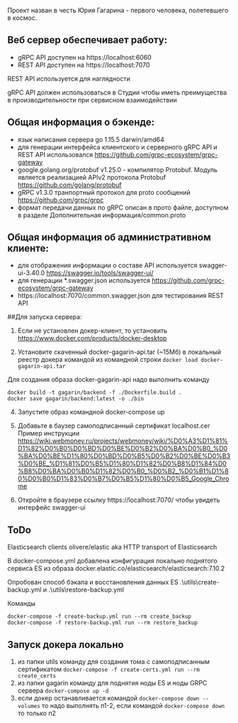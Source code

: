 
Проект назван в честь Юрия Гагарина - первого человека, полетевшего в космос.

## Веб сервер обеспечивает работу:
- gRPC API доступен на https://localhost:6060
- REST API доступен на https://localhost:7070

REST API используется для наглядности

gRPC API должен использоваться в Студии чтобы иметь преимущества в производительности при сервисном взаимодействии

## Общая информация о бэкенде:
- язык написания сервера go 1.15.5 darwin/amd64
- для генерации интерфейса клиентского и серверного gRPC API и REST API использовался https://github.com/grpc-ecosystem/grpc-gateway
- google.golang.org/protobuf v1.25.0 - компилятор Protobuf. Модуль является реализацией APIv2 протокола Protobuf https://github.com/golang/protobuf
- gRPC v1.3.0 транпортный протокол для proto сообщений https://github.com/grpc/grpc
- формат передачи данных по gRPC описан в прото файле, доступном в разделе Дополнительная информация/common.proto

## Общая информация об административном клиенте:
- для отображения информации о составе API используется swagger-ui-3.40.0 https://swagger.io/tools/swagger-ui/
- для генерации *.swagger.json используется https://github.com/grpc-ecosystem/grpc-gateway
- https://localhost:7070/common.swagger.json для тестирования REST API

##Для запуска сервера:
1. Если не установлен докер-клиент, то установить https://www.docker.com/products/docker-desktop

2. Установите скаченный docker-gagarin-api.tar (~15Мб) в локальный реестр докера командой из командной строки
   `docker load docker-gagarin-api.tar`

Для создания образа docker-gagarin-api надо выполнить команду
```
docker build -t gagarin/backend -f ./Dockerfile.build .
docker save gagarin/backend:latest -o ./bin
```

4. Запустите образ командной
   docker-compose up

5. Добавьте в баузер самоподписанный сертификат localhost.cer
   Пример инструкции https://wiki.webmoney.ru/projects/webmoney/wiki/%D0%A3%D1%81%D1%82%D0%B0%D0%BD%D0%BE%D0%B2%D0%BA%D0%B0_%D0%BA%D0%BE%D1%80%D0%BD%D0%B5%D0%B2%D0%BE%D0%B3%D0%BE_%D1%81%D0%B5%D1%80%D1%82%D0%B8%D1%84%D0%B8%D0%BA%D0%B0%D1%82%D0%B0_%D0%B2_%D0%B1%D1%80%D0%B0%D1%83%D0%B7%D0%B5%D1%80%D0%B5_Google_Chrome

6. Откройте в браузере ссылку https://localhost:7070/ чтобы увидеть интерфейс swagger-ui

## ToDo
Elasticsearch clients olivere/elastic aka HTTP transport of Elasticsearch

В docker-compose.yml добавлена конфигурация локально поднятого сервиса ES 
из образа docker.elastic.co/elasticsearch/elasticsearch:7.10.2

Опробован способ бэкапа и восстановления данных ES .\utils\create-backup.yml и .\utils\restore-backup.yml

Команды
```
docker-compose -f create-backup.yml run --rm create_backup
docker-compose -f restore-backup.yml run --rm restore_backup
```

## Запуск докера локально
1. из папки utils команду для создания тома с самоподписанным сертификатом ```docker-compose -f create-certs.yml run --rm create_certs```
2. из папки gagarin команду для поднятия ноды ES и ноды GRPC сервера ```docker-compose up -d```
3. если докер останавливается командой ```docker-compose down --volumes``` то надо выполнять п1-2, если командой ```docker-compose down``` то только п2